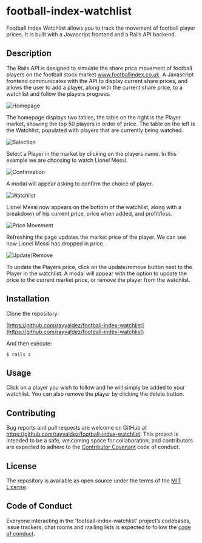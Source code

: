 # football-index-watchlist

Football Index Watchlist allows you to track the movement of football player prices. It is built with a Javascript frontend and a Rails API backend.

## Description

The Rails API is designed to simulate the share price movement of football players on the football stock market www.footballindex.co.uk. A Javascript frontend communicates with the API to display current share prices, and allows the user to add a player, along with the current share price, to a watchlist and follow the players progress.

![Homepage](/styles/images/example1.png)

The homepage displays two tables, the table on the right is the Player market, showing the top 50 players in order of price.  The table on the left is the Watchlist, populated with players that are currently being watched.

![Selection](/styles/images/example2.png)

Select a Player in the market by clicking on the players name. In this example we are choosing to watch Lionel Messi.

![Confirmation](/stlyes/images/example3.png)

A modal will appear asking to confirm the choice of player.

![Watchlist](/styles/images/example4.png)

Lionel Messi now appears on the bottom of the watchlist, along with a breakdown of his current price, price when added, and profit/loss.

![Price Movement](/styles/images/example5.png)

Refreshing the page updates the market price of the player. We can see now Lionel Messi has dropped in price.

![Update/Remove](/styles/images/example6.png)

To update the Players price, click on the update/remove button next to the Player in the watchlist. A modal will appear with the option to update the price to the current market price, or remove the player from the watchlist.


## Installation

Clone the repository:

[https://github.com/rayvaldez/football-index-watchlist](https://github.com/rayvaldez/football-index-watchlist)

And then execute:

    $ rails s


## Usage

Click on a player you wish to follow and he will simply be added to your watchlist. You can also remove the player by clicking the delete button.


## Contributing

Bug reports and pull requests are welcome on GitHub at https://github.com/rayvaldez/football-index-watchlist. This project is intended to be a safe, welcoming space for collaboration, and contributors are expected to adhere to the [Contributor Covenant](http://contributor-covenant.org) code of conduct.

## License

The repository is available as open source under the terms of the [MIT License](https://opensource.org/licenses/MIT).

## Code of Conduct

Everyone interacting in the 'football-index-watchlist' project’s codebases, issue trackers, chat rooms and mailing lists is expected to follow the [code of conduct](https://github.com/rayvaldez/football-index-watchlist/CODE_OF_CONDUCT.md).
